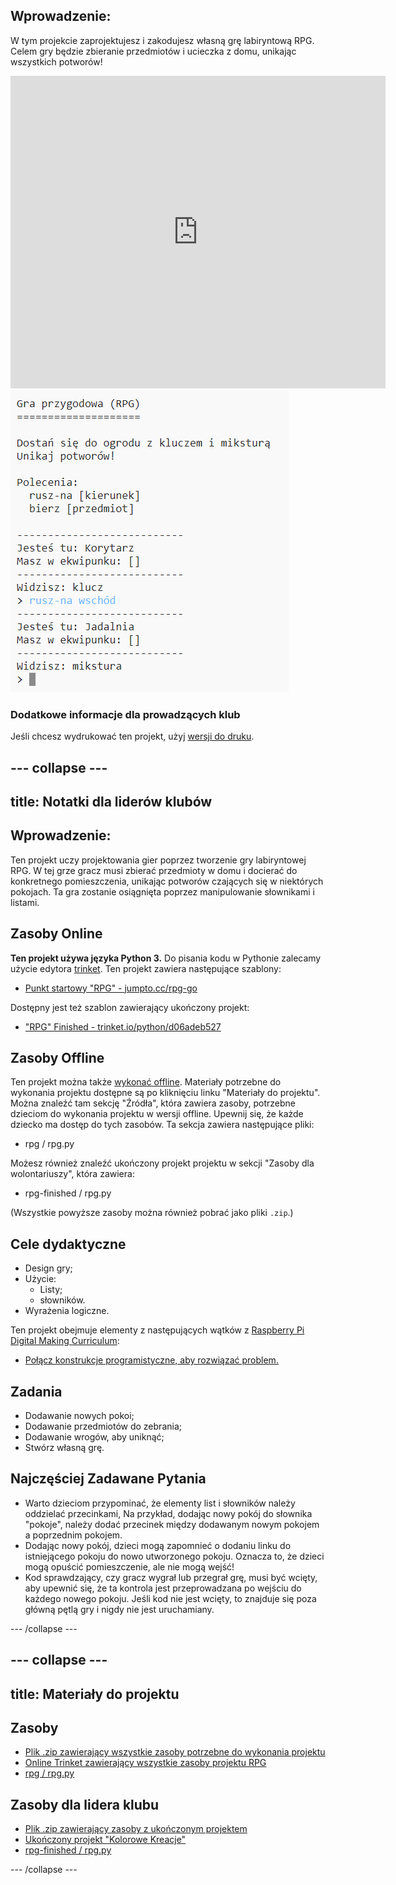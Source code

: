 ## Wprowadzenie:

W tym projekcie zaprojektujesz i zakodujesz własną grę labiryntową RPG. Celem gry będzie zbieranie przedmiotów i ucieczka z domu, unikając wszystkich potworów!

<div class="trinket">
  <iframe src="https://trinket.io/embed/python/d06adeb527?outputOnly=true&start=result" width="600" height="500" frameborder="0" marginwidth="0" marginheight="0" allowfullscreen>
  </iframe>
  <img src="images/rpg-finished.png">
</div>

### Dodatkowe informacje dla prowadzących klub

Jeśli chcesz wydrukować ten projekt, użyj [wersji do druku](https://projects.raspberrypi.org/en/projects/rpg/print).

## \--- collapse \---

## title: Notatki dla liderów klubów

## Wprowadzenie:

Ten projekt uczy projektowania gier poprzez tworzenie gry labiryntowej RPG. W tej grze gracz musi zbierać przedmioty w domu i docierać do konkretnego pomieszczenia, unikając potworów czających się w niektórych pokojach. Ta gra zostanie osiągnięta poprzez manipulowanie słownikami i listami.

## Zasoby Online

**Ten projekt używa języka Python 3.** Do pisania kodu w Pythonie zalecamy użycie edytora [trinket](https://trinket.io/). Ten projekt zawiera następujące szablony:

+ [Punkt startowy "RPG" - jumpto.cc/rpg-go](http://jumpto.cc/rpg-go)

Dostępny jest też szablon zawierający ukończony projekt:

+ ["RPG" Finished - trinket.io/python/d06adeb527](https://trinket.io/python/d06adeb527)

## Zasoby Offline

Ten projekt można także [wykonać offline](https://www.codeclubprojects.org/en-GB/resources/python-working-offline/). Materiały potrzebne do wykonania projektu dostępne są po kliknięciu linku "Materiały do projektu". Można znaleźć tam sekcję "Źródła", która zawiera zasoby, potrzebne dzieciom do wykonania projektu w wersji offline. Upewnij się, że każde dziecko ma dostęp do tych zasobów. Ta sekcja zawiera następujące pliki:

+ rpg / rpg.py

Możesz również znaleźć ukończony projekt projektu w sekcji "Zasoby dla wolontariuszy", która zawiera:

+ rpg-finished / rpg.py

(Wszystkie powyższe zasoby można również pobrać jako pliki `.zip`.)

## Cele dydaktyczne

+ Design gry;
+ Użycie: 
    + Listy;
    + słowników.
+ Wyrażenia logiczne.

Ten projekt obejmuje elementy z następujących wątków z [Raspberry Pi Digital Making Curriculum](http://rpf.io/curriculum):

+ [Połącz konstrukcje programistyczne, aby rozwiązać problem.](https://www.raspberrypi.org/curriculum/programming/builder)

## Zadania

+ Dodawanie nowych pokoi;
+ Dodawanie przedmiotów do zebrania;
+ Dodawanie wrogów, aby uniknąć;
+ Stwórz własną grę.

## Najczęściej Zadawane Pytania

+ Warto dzieciom przypominać, że elementy list i słowników należy oddzielać przecinkami, Na przykład, dodając nowy pokój do słownika "pokoje", należy dodać przecinek między dodawanym nowym pokojem a poprzednim pokojem.
+ Dodając nowy pokój, dzieci mogą zapomnieć o dodaniu linku do istniejącego pokoju do nowo utworzonego pokoju. Oznacza to, że dzieci mogą opuścić pomieszczenie, ale nie mogą wejść!
+ Kod sprawdzający, czy gracz wygrał lub przegrał grę, musi być wcięty, aby upewnić się, że ta kontrola jest przeprowadzana po wejściu do każdego nowego pokoju. Jeśli kod nie jest wcięty, to znajduje się poza główną pętlą gry i nigdy nie jest uruchamiany.

\--- /collapse \---

## \--- collapse \---

## title: Materiały do projektu

## Zasoby

+ [Plik .zip zawierający wszystkie zasoby potrzebne do wykonania projektu](resources/rpg-project-resources.zip)
+ [Online Trinket zawierający wszystkie zasoby projektu RPG](http://jumpto.cc/rpg-go)
+ [rpg / rpg.py](resources/rpg-rpg.py)

## Zasoby dla lidera klubu

+ [Plik .zip zawierający zasoby z ukończonym projektem](resources/rpg-volunteer-resources.zip)
+ [Ukończony projekt "Kolorowe Kreacje"](https://trinket.io/python/d06adeb527)
+ [rpg-finished / rpg.py](resources/rpg-finished-rpg.py)

\--- /collapse \---